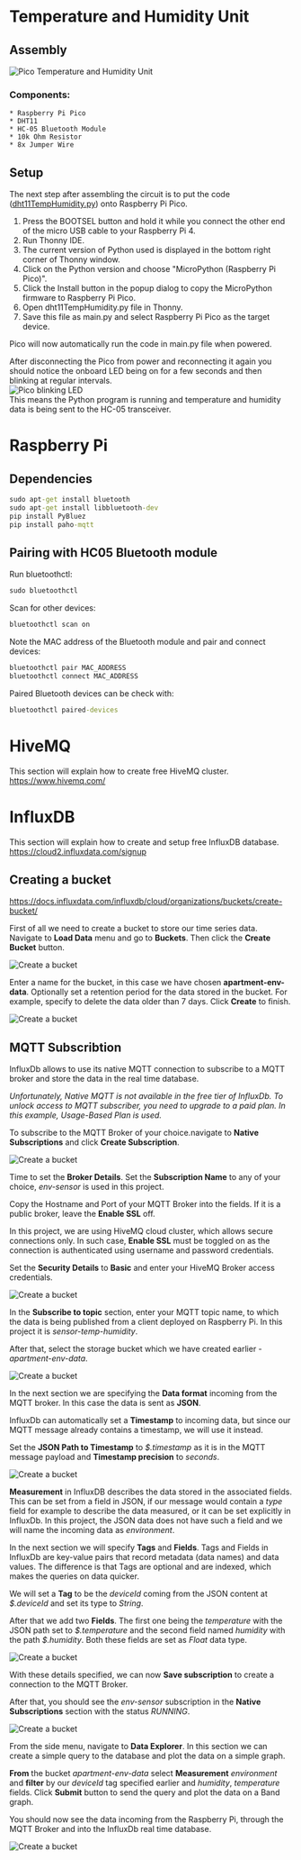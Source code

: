 # Temperature and Humidity Unit
## Assembly
![Pico Temperature and Humidity Unit](/docs/images/pico-temp-humidity-unit.jpg)

### Components:
    * Raspberry Pi Pico
    * DHT11
    * HC-05 Bluetooth Module
    * 10k Ohm Resistor
    * 8x Jumper Wire


## Setup
The next step after assembling the circuit is to put the code ([dht11TempHumidity.py](/temperature-humidity-unit/dht11TempHumidity.py)) onto Raspberry Pi Pico.
1. Press the BOOTSEL button and hold it while you connect the other end of the micro USB cable to your Raspberry Pi 4.
2. Run Thonny IDE.
3. The current version of Python used is displayed in the bottom right corner of Thonny window.
4. Click on the Python version and choose "MicroPython (Raspberry Pi Pico)".
5. Click the Install button in the popup dialog to copy the MicroPython firmware to Raspberry Pi Pico.
6. Open dht11TempHumidity.py file in Thonny.
7. Save this file as main.py and select Raspberry Pi Pico as the target device.

Pico will now automatically run the code in main.py file when powered.

After disconnecting the Pico from power and reconnecting it again you should notice the onboard LED being on for a few seconds and then blinking at regular intervals. \
![Pico blinking LED](/docs/images/pico-temp-humidity-blinking-led.gif) \
This means the Python program is running and temperature and humidity data is being sent to the HC-05 transceiver.

# Raspberry Pi


## Dependencies
```bat
sudo apt-get install bluetooth
sudo apt-get install libbluetooth-dev
pip install PyBluez
pip install paho-mqtt
```

## Pairing with HC05 Bluetooth module
Run bluetoothctl:
```bat
sudo bluetoothctl
```
Scan for other devices:
```bat
bluetoothctl scan on
```
Note the MAC address of the Bluetooth module and pair and connect devices:
```bat
bluetoothctl pair MAC_ADDRESS
bluetoothctl connect MAC_ADDRESS
```
Paired Bluetooth devices can be check with:
```bat
bluetoothctl paired-devices
```

# HiveMQ
This section will explain how to create free HiveMQ cluster. \
https://www.hivemq.com/

# InfluxDB
This section will explain how to create and setup free InfluxDB database. \
https://cloud2.influxdata.com/signup

## Creating a bucket
https://docs.influxdata.com/influxdb/cloud/organizations/buckets/create-bucket/

First of all we need to create a bucket to store our time series data. Navigate to **Load Data** menu and go to **Buckets**. Then click the **Create Bucket** button.

![Create a bucket](/docs/images/influxdb-create-bucket.jpg)

Enter a name for the bucket, in this case we have chosen **apartment-env-data**. Optionally set a retention period for the data stored in the bucket. For example, specify to delete the data older than 7 days. Click **Create** to finish.

![Create a bucket](/docs/images/influxdb-create-bucket-dialog.jpg)


## MQTT Subscribtion

InfluxDb allows to use its native MQTT connection to subscribe to a MQTT broker and store the data in the real time database.

*Unfortunately, Native MQTT is not available in the free tier of InfluxDb. To unlock access to MQTT subscriber, you need to upgrade to a paid plan. In this example, Usage-Based Plan is used.*

To subscribe to the MQTT Broker of your choice.navigate to **Native Subscriptions** and click **Create Subscription**.

![Create a bucket](/docs/images/influxdb-create-subscription.jpg)

Time to set the **Broker Details**. Set the **Subscription Name** to any of your choice, *env-sensor* is used in this project.

Copy the Hostname and Port of your MQTT Broker into the fields. If it is a public broker, leave the **Enable SSL** off.

In this project, we are using HiveMQ cloud cluster, which allows secure connections only. In such case, **Enable SSL** must be toggled on as the connection is authenticated using username and password credentials.

Set the **Security Details** to **Basic** and enter your HiveMQ Broker access credentials.

![Create a bucket](/docs/images/influxdb-create-mqtt-details.jpg)

In the **Subscribe to topic** section, enter your MQTT topic name, to which the data is being published from a client deployed on Raspberry Pi. In this project it is *sensor-temp-humidity*.

After that, select the storage bucket which we have created earlier - *apartment-env-data*.

![Create a bucket](/docs/images/influxdb-create-mqtt-topic.jpg)

In the next section we are specifying the **Data format** incoming from the MQTT broker. In this case the data is sent as **JSON**.

InfluxDb can automatically set a **Timestamp** to incoming data, but since our MQTT message already contains a timestamp, we will use it instead.

Set the **JSON Path to Timestamp** to *$.timestamp* as it is in the MQTT message payload and **Timestamp precision** to *seconds*.

![Create a bucket](/docs/images/influxdb-create-mqtt-dataformat.jpg)

**Measurement** in InfluxDB describes the data stored in the associated fields. This can be set from a field in JSON, if our message would contain a *type* field for example to describe the data measured, or it can be set explicitly in InfluxDb. In this project, the JSON data does not have such a field and we will name the incoming data as *environment*.

In the next section we will specify **Tags** and **Fields**. Tags and Fields in InfluxDb are key-value pairs that record metadata (data names) and data values. The difference is that Tags are optional and are indexed, which makes the queries on data quicker.

We will set a **Tag** to be the *deviceId* coming from the JSON content at *\$.deviceId* and set its type to *String*.

After that we add two **Fields**. The first one being the *temperature* with the JSON path set to *\$.temperature* and the second field named *humidity* with the path *\$.humidity*. Both these fields are set as *Float* data type.

![Create a bucket](/docs/images/influxdb-create-mqtt-fields-tags.jpg)

With these details specified, we can now **Save subscription** to create a connection to the MQTT Broker.

After that, you should see the *env-sensor* subscription in the **Native Subscriptions** section with the status *RUNNING*.

![Create a bucket](/docs/images/influxdb-create-mqtt-created.jpg)

From the side menu, navigate to **Data Explorer**. In this section we can create a simple query to the database and plot the data on a simple graph.

**From** the bucket *apartment-env-data* select **Measurement** *environment* and **filter** by our *deviceId* tag specified earlier and *humidity*, *temperature* fields. Click **Submit** button to send the query and plot the data on a Band graph.

You should now see the data incoming from the Raspberry Pi, through the MQTT Broker and into the InfluxDb real time database.

![Create a bucket](/docs/images/influxdb-data-explorer.jpg)

